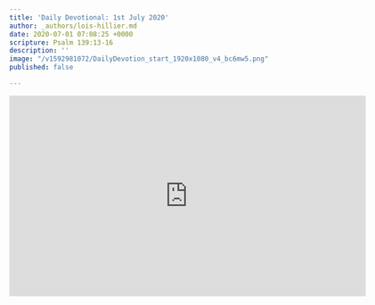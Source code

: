 ```yaml
---
title: 'Daily Devotional: 1st July 2020'
author: _authors/lois-hillier.md
date: 2020-07-01 07:08:25 +0000
scripture: Psalm 139:13-16
description: ''
image: "/v1592981072/DailyDevotion_start_1920x1080_v4_bc6mw5.png"
published: false

---
```

<iframe src="https://player.vimeo.com/video/434121291" width="640" height="360" frameborder="0" allow="autoplay; fullscreen" allowfullscreen></iframe>